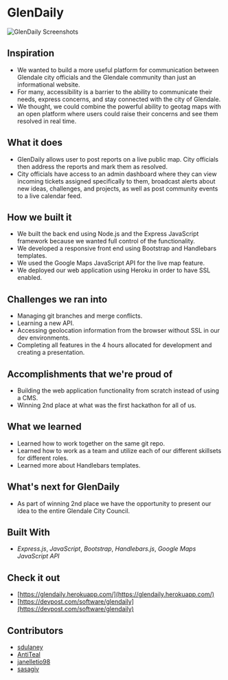 # GlenDaily

![GlenDaily Screenshots](https://www.stewartdulaney.com/wp-content/uploads/sites/7/2018/11/glendaily2.0-screenshots.gif "GlenDaily")

## Inspiration
- We wanted to build a more useful platform for communication between Glendale city officials and the Glendale community than just an informational website.
- For many, accessibility is a barrier to the ability to communicate their needs, express concerns, and stay connected with the city of Glendale.
- We thought, we could combine the powerful ability to geotag maps with an open platform where users could raise their concerns and see them resolved in real time.

## What it does
- GlenDaily allows user to post reports on a live public map. City officials then address the reports and mark them as resolved.
- City officials have access to an admin dashboard where they can view incoming tickets assigned specifically to them, broadcast alerts about new ideas, challenges, and projects, as well as post community events to a live calendar feed.

## How we built it
- We built the back end using Node.js and the Express JavaScript framework because we wanted full control of the functionality.
- We developed a responsive front end using Bootstrap and Handlebars templates.
- We used the Google Maps JavaScript API for the live map feature.
- We deployed our web application using Heroku in order to have SSL enabled.

## Challenges we ran into
- Managing git branches and merge conflicts.
- Learning a new API.
- Accessing geolocation information from the browser without SSL in our dev environments.
- Completing all features in the 4 hours allocated for development and creating a presentation.

## Accomplishments that we're proud of
- Building the web application functionality from scratch instead of using a CMS.
- Winning 2nd place at what was the first hackathon for all of us.

## What we learned
- Learned how to work together on the same git repo.
- Learned how to work as a team and utilize each of our different skillsets for different roles.
- Learned more about Handlebars templates.

## What's next for GlenDaily
- As part of winning 2nd place we have the opportunity to present our idea to the entire Glendale City Council.

## Built With
- *Express.js*, *JavaScript*, *Bootstrap*, *Handlebars.js*, *Google Maps JavaScript API*

## Check it out
- [https://glendaily.herokuapp.com/](https://glendaily.herokuapp.com/)
- [https://devpost.com/software/glendaily](https://devpost.com/software/glendaily)

## Contributors
- [sdulaney](https://github.com/sdulaney)
- [AntiTeal](https://github.com/AntiTeal)
- [janelletio98](https://github.com/janelletio98)
- [sasagiv](https://github.com/sasagiv)